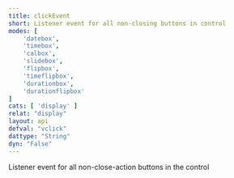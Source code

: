 ```yaml
---
title: clickEvent
short: Listener event for all non-closing buttons in control
modes: [
	'datebox',
	'timebox',
	'calbox',
	'slidebox',
	'flipbox',
	'timeflipbox',
	'durationbox',
	'durationflipbox'
]
cats: [ 'display' ]
relat: "display"
layout: api
defval: "vclick"
dattype: "String"
dyn: "False"
---
```


Listener event for all non-close-action buttons in the control
